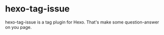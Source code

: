 # hexo-tag-issue
hexo-tag-issue is a tag plugin for Hexo. That's make some question-answer on you page.
